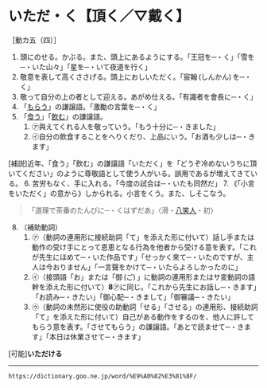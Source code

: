 # いただ・く【頂く／▽戴く】

［動カ五（四）］
1. 頭にのせる。かぶる。また、頭上にあるようにする。「王冠を─・く」「雪を─・いた山々」「星を─・いて夜道を行く」
2. 敬意を表して高くささげる。頭上におしいただく。「宸翰 (しんかん) を─・く」
3. 敬って自分の上の者として迎える。あがめ仕える。「有識者を會長に─・く」
4. 「[もらう](https://dictionary.goo.ne.jp/word/%E8%B2%B0%E3%81%86/#jn-220352)」の謙譲語。「激勵の言葉を─・く」
5. 「[食う](https://dictionary.goo.ne.jp/word/%E9%A3%9F%E3%81%86/#jn-60257)」「[飲む](https://dictionary.goo.ne.jp/word/%E9%A3%B2%E3%82%80/#jn-172444)」の謙譲語。    
    1.  ㋐與えてくれる人を敬っていう。「もう十分に─・きました」        
    2.  ㋑自分の飲食することをへりくだり、上品にいう。「お酒も少しは─・きます」

\[補説\]近年、「食う」「飲む」の謙譲語「いただく」を「どうぞ冷めないうちに頂いてください」のように尊敬語として使う人がいる。誤用であるが増えてきている。
6. 苦労もなく、手に入れる。「今度の試合は─・いたも同然だ」
7. 《「小言をいただく」の意から》しかられる。小言をくう。また、しそこなう。
>「道理で茶番のたんびに─・くはずだあ」〈滑・[八笑人](https://dictionary.goo.ne.jp/word/%E8%8A%B1%E6%9A%A6%E5%85%AB%E7%AC%91%E4%BA%BA/#jn-178295)・初〉
8. （補助動詞）    
    1.  ㋐（動詞の連用形に接続助詞「て」を添えた形に付いて）話し手または動作の受け手にとって恩恵となる行為を他者から受ける意を表す。「これが先生にほめて─・いた作品です」「せっかく來て─・いたのですが、主人は今おりません」「一言聲をかけて─・いたらよろしかったのに」        
    2.  ㋑（接頭語「お」または「御 (ご) 」に動詞の連用形またはサ変動詞の語幹を添えた形に付いて）**8**㋐に同じ。「これから先生にお話し─・きます」「お読み─・きたい」「御心配─・きまして」「御審議─・きたい」        
    3.  ㋒（動詞の未然形に使役の助動詞「せる」「させる」の連用形、接続助詞「て」を添えた形に付いて）自己がある動作をするのを、他人に許してもらう意を表す。「させてもらう」の謙譲語。「あとで読ませて─・きます」「本日は休業させて─・きます」
        

\[可能\]**いただける**

---
`https://dictionary.goo.ne.jp/word/%E9%A0%82%E3%81%8F/`